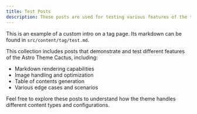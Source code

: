 ```yaml
---
title: Test Posts
description: These posts are used for testing various features of the theme.
---
```


This is an example of a custom intro on a tag page. Its markdown can be found in `src/content/tag/test.md`.

This collection includes posts that demonstrate and test different features of the Astro Theme Cactus, including:

- Markdown rendering capabilities
- Image handling and optimization
- Table of contents generation
- Various edge cases and scenarios

Feel free to explore these posts to understand how the theme handles different content types and configurations.
